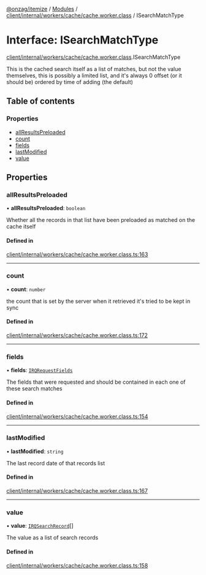 [@onzag/itemize](../README.md) / [Modules](../modules.md) / [client/internal/workers/cache/cache.worker.class](../modules/client_internal_workers_cache_cache_worker_class.md) / ISearchMatchType

# Interface: ISearchMatchType

[client/internal/workers/cache/cache.worker.class](../modules/client_internal_workers_cache_cache_worker_class.md).ISearchMatchType

This is the cached search itself as a list of matches, but not the value
themselves, this is possibly a limited list, and it's always 0 offset
(or it should be) ordered by time of adding (the default)

## Table of contents

### Properties

- [allResultsPreloaded](client_internal_workers_cache_cache_worker_class.ISearchMatchType.md#allresultspreloaded)
- [count](client_internal_workers_cache_cache_worker_class.ISearchMatchType.md#count)
- [fields](client_internal_workers_cache_cache_worker_class.ISearchMatchType.md#fields)
- [lastModified](client_internal_workers_cache_cache_worker_class.ISearchMatchType.md#lastmodified)
- [value](client_internal_workers_cache_cache_worker_class.ISearchMatchType.md#value)

## Properties

### allResultsPreloaded

• **allResultsPreloaded**: `boolean`

Whether all the records in that list have been preloaded
as matched on the cache itself

#### Defined in

[client/internal/workers/cache/cache.worker.class.ts:163](https://github.com/onzag/itemize/blob/73e0c39e/client/internal/workers/cache/cache.worker.class.ts#L163)

___

### count

• **count**: `number`

the count that is set by the server when it retrieved
it's tried to be kept in sync

#### Defined in

[client/internal/workers/cache/cache.worker.class.ts:172](https://github.com/onzag/itemize/blob/73e0c39e/client/internal/workers/cache/cache.worker.class.ts#L172)

___

### fields

• **fields**: [`IRQRequestFields`](rq_querier.IRQRequestFields.md)

The fields that were requested and should be contained
in each one of these search matches

#### Defined in

[client/internal/workers/cache/cache.worker.class.ts:154](https://github.com/onzag/itemize/blob/73e0c39e/client/internal/workers/cache/cache.worker.class.ts#L154)

___

### lastModified

• **lastModified**: `string`

The last record date of that records list

#### Defined in

[client/internal/workers/cache/cache.worker.class.ts:167](https://github.com/onzag/itemize/blob/73e0c39e/client/internal/workers/cache/cache.worker.class.ts#L167)

___

### value

• **value**: [`IRQSearchRecord`](rq_querier.IRQSearchRecord.md)[]

The value as a list of search records

#### Defined in

[client/internal/workers/cache/cache.worker.class.ts:158](https://github.com/onzag/itemize/blob/73e0c39e/client/internal/workers/cache/cache.worker.class.ts#L158)
